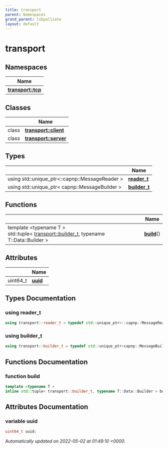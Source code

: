 ```yaml
---
title: transport
parent: Namespaces
grand_parent: libpalliate
layout: default
---
```


# transport



## Namespaces

| Name           |
| -------------- |
| **[transport::tcp](/libpalliate/generated/Namespaces/namespacetransport_1_1tcp)**  |

## Classes

|                | Name           |
| -------------- | -------------- |
| class | **[transport::client](/libpalliate/generated/Classes/classtransport_1_1client)**  |
| class | **[transport::server](/libpalliate/generated/Classes/classtransport_1_1server)**  |

## Types

|                | Name           |
| -------------- | -------------- |
| using std::unique_ptr<::capnp::MessageReader > | **[reader_t](/libpalliate/generated/Namespaces/namespacetransport#using-reader-t)**  |
| using std::unique_ptr< capnp::MessageBuilder > | **[builder_t](/libpalliate/generated/Namespaces/namespacetransport#using-builder-t)**  |

## Functions

|                | Name           |
| -------------- | -------------- |
| template <typename T \> <br>std::tuple< [transport::builder_t](/libpalliate/generated/Namespaces/namespacetransport#using-builder-t), typename T::Data::Builder > | **[build](/libpalliate/generated/Namespaces/namespacetransport#function-build)**() |

## Attributes

|                | Name           |
| -------------- | -------------- |
| uint64_t | **[uuid](/libpalliate/generated/Namespaces/namespacetransport#variable-uuid)**  |

## Types Documentation

### using reader_t

```cpp
using transport::reader_t = typedef std::unique_ptr<::capnp::MessageReader>;
```


### using builder_t

```cpp
using transport::builder_t = typedef std::unique_ptr<capnp::MessageBuilder>;
```



## Functions Documentation

### function build

```cpp
template <typename T >
inline std::tuple< transport::builder_t, typename T::Data::Builder > build()
```



## Attributes Documentation

### variable uuid

```cpp
uint64_t uuid;
```






_Automatically updated on 2022-05-02 at 01:49:10 +0000._
